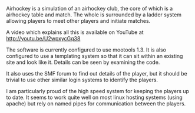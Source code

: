 Airhockey is a simulation of an airhockey club, the core of which is a
airhockey table and match.  The whole is surrounded by a ladder system
allowing players to meet other players and initiate matches.

A video which explains all this is available on YouTube at
http://youtu.be/U2wpxycGq38

The software is currently configured to use mootools 1.3. It is also
configured to use a templating system so that it can sit within an
existing site and look like it. Details can be seen by examining the
code.

It also uses the SMF forum to find out details of the player, but it
should be trivial to use other similar login systems to identify the
players.

I am particularly proud of the high speed system for keeping the
players up to date.  It seems to work quite well on most linux hosting
systems (using apache) but rely on named pipes for communication
between the players.

